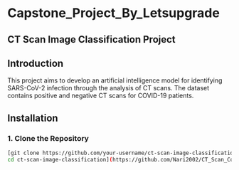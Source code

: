 # Capstone_Project_By_Letsupgrade
## CT Scan Image Classification Project

## Introduction

This project aims to develop an artificial intelligence model for identifying SARS-CoV-2 infection through the analysis of CT scans. The dataset contains positive and negative CT scans for COVID-19 patients.

## Installation

### 1. Clone the Repository

```bash
[git clone https://github.com/your-username/ct-scan-image-classification.git
cd ct-scan-image-classification](https://github.com/Nari2002/CT_Scan_Covid_Classification.git)https://github.com/Nari2002/CT_Scan_Covid_Classification.git
